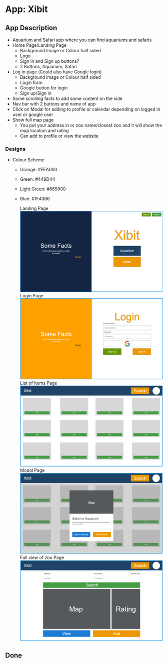 # App: Xibit

## App Description

- Aquarium and Safari app where you can find aquariums and safaris
- Home Page/Landing Page
  - Background Image or Colour half sided
  - Logo
  - Sign in and Sign up buttons?
  - 2 Buttons, Aquarium, Safari
- Log in page (Could also have Google login)
  - Background image or Colour half sided
  - Login form
  - Google button for login
  - Sign up/Sign in
- Some scrolling facts to add some content on the side
- Nav bar with 2 buttons and name of app
- Click on Modal for adding to profile or calendar depending on logged in user or google user
- Show full map page
  - You put your address in or zoo name/closest zoo and it will show the map location and rating
  - Can add to profile or view the website

### Designs

- Colour Scheme

  - Orange: #FEA000
  - Green: #449D44
  - Light Green: #669900
  - Blue: #1F4366

    Landing Page
    ![alt text](https://github.com/AGhafoor94/xibit/blob/master/designs/landing-page.PNG "Landing Page Design")
    Login Page
    ![alt text](https://github.com/AGhafoor94/xibit/blob/master/designs/login-page.PNG "Landing Page Design")
    List of Items Page
    ![alt text](https://github.com/AGhafoor94/xibit/blob/master/designs/list-of-items-page.PNG "Landing Page Design")
    Modal Page
    ![alt text](https://github.com/AGhafoor94/xibit/blob/master/designs/modal-clicked-on-item.PNG "Landing Page Design")
    Full view of zoo Page
    ![alt text](https://github.com/AGhafoor94/xibit/blob/master/designs/full-view-of-zoo.PNG "Landing Page Design")

## Done
